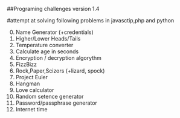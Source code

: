 ##Programing challenges version 1.4

#attempt at solving following problems in javasctip,php and python

00. Name Generator (+credentials)
01. Higher/Lower Heads/Tails
02. Temperature converter
03. Calculate age in seconds
04. Encryption / decryption algorythm
05. FizzBizz
06. Rock,Paper,Scizors (+lizard, spock)
07. Project Euler
08. Hangman
09. Love calculator
10. Random setence generator
11. Password/passphrase generator
12. Internet time